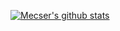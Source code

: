[![Mecser's github stats](https://github-readme-stats.vercel.app/api?mecserlevente=anuraghazra)](https://github.com/mecserlevente/github-readme-stats)
